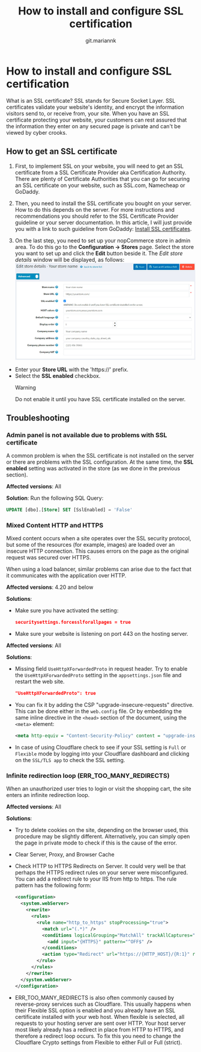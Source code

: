 ﻿---
title: How to install and configure SSL certification
uid: en/getting-started/advanced-configuration/how-to-install-and-configure-ssl-certification
author: git.mariannk
---

# How to install and configure SSL certification

What is an SSL certificate? SSL stands for Secure Socket Layer. SSL certificates validate your website's identity, and encrypt the information visitors send to, or receive from, your site. When you have an SSL certificate protecting your website, your customers can rest assured that the information they enter on any secured page is private and can't be viewed by cyber crooks.

## How to get an SSL certificate

1. First, to implement SSL on your website, you will need to get an SSL certificate from a SSL Certificate Provider aka Certification Authority. There are plenty of Certificate Authorities that you can go for securing an SSL certificate on your website, such as SSL.com, Namecheap or GoDaddy.

2. Then, you need to install the SSL certificate you bought on your server. How to do this depends on the server. For more instructions and recommendations you should refer to the SSL Certificate Provider guideline or your server documentation. In this article, I will just provide you with a link to such guideline from GoDaddy: [Install SSL certificates](https://www.godaddy.com/help/install-ssl-certificates-16623).

3. On the last step, you need to set up your nopCommerce store in admin area. To do this go to the **Configuration → Stores** page. Select the store you want to set up and click the **Edit** button beside it. The *Edit store details* window will be displayed, as follows:
  ![Store](_static/how-to-install-and-configure-ssl-certification/store.jpg)
  - Enter your **Store URL** with the 'https://' prefix.
  - Select the **SSL enabled** checkbox.
    > [!WARNING]
    >
    > Do not enable it until you have SSL certificate installed on the server.

## Troubleshooting

### Admin panel is not available due to problems with SSL certificate

A common problem is when the SSL certificate is not installed on the server or there are problems with the SSL configuration. At the same time, the **SSL enabled** setting was activated in the store (as we done in the previous section).

**Affected versions**: All 

**Solution**:
Run the following SQL Query:

  ```sql
  UPDATE [dbo].[Store] SET [SslEnabled] = 'False'
  ```

### Mixed Content HTTP and HTTPS

Mixed content occurs when a site operates over the SSL security protocol, but some of the resources (for example, images) are loaded over an insecure HTTP connection. This causes errors on the page as the original request was secured over HTTPS.

When using a load balancer, similar problems can arise due to the fact that it communicates with the application over HTTP.

**Affected versions**: 4.20 and below 

**Solutions**:

- Make sure you have activated the setting:

  ```json
  securitysettings.forcesslforallpages = true
  ```
  
- Make sure your website is listening on port 443 on the hosting server.

**Affected versions**: All 

**Solutions**:

- Missing field `UseHttpXForwardedProto` in request header. Try to enable the `UseHttpXForwardedProto` setting in the `appsettings.json` file and restart the web site.

  ```json
  "UseHttpXForwardedProto": true
  ```

- You can fix it by adding the CSP "upgrade-insecure-requests" directive. This can be done either in the `web.config` file.
  Or by embedding the same inline directive in the `<head>` section of the document, using the `<meta>` element:

  ```XML
  <meta http-equiv = "Content-Security-Policy" content = "upgrade-insecure-requests">
  ```

- In case of using Cloudflare check to see if your SSL setting is `Full` or `Flexible` mode by logging into your Cloudflare dashboard and clicking on the `SSL/TLS app` to check the SSL setting.

### Infinite redirection loop (ERR_TOO_MANY_REDIRECTS)

When an unauthorized user tries to login or visit the shopping cart, the site enters an infinite redirection loop.

**Affected versions**: All 

**Solutions**:

- Try to delete cookies on the site, depending on the browser used, this procedure may be slightly different. Alternatively, you can simply open the page in private mode to check if this is the cause of the error.
- Clear Server, Proxy, and Browser Cache
- Check HTTP to HTTPS Redirects on Server. It could very well be that perhaps the HTTPS redirect rules on your server were misconfigured. You can add a redirect rule to your IIS from http to https. The rule pattern has the following form:

  ```xml
  <configuration>
    <system.webServer>
      <rewrite>
        <rules>
          <rule name="http_to_https" stopProcessing="true">
            <match url="(.*)" />
            <conditions logicalGrouping="MatchAll" trackAllCaptures="false">
              <add input="{HTTPS}" pattern="^OFF$" />
            </conditions>
            <action type="Redirect" url="https://{HTTP_HOST}/{R:1}" redirectType="SeeOther" />
          </rule>
        </rules>
      </rewrite>
    </system.webServer>
  </configuration>
  ```

- ERR_TOO_MANY_REDIRECTS is also often commonly caused by reverse-proxy services such as Cloudflare. This usually happens when their Flexible SSL option is enabled and you already have an SSL certificate installed with your web host. When flexible is selected, all requests to your hosting server are sent over HTTP. Your host server most likely already has a redirect in place from HTTP to HTTPS, and therefore a redirect loop occurs. To fix this you need to change the Cloudflare Crypto settings from Flexible to either Full or Full (strict).

